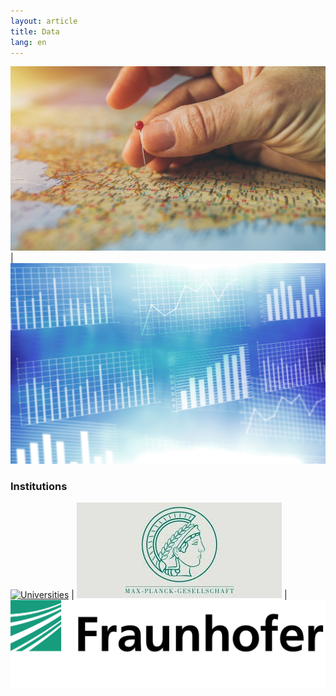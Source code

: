 ```yaml
---
layout: article
title: Data
lang: en
---
```


[![Visualization](assets/visualization.jpg)](visualization.html) | [![Statistics](assets/statistics.jpg)](basic_statistics.html)

### Institutions

[![Universities](assets/universities.svg)](universities.html) | [![Max-Planck](assets/mpg.jpeg)](mpis.html) | [![Fraunhofer](assets/fhg.svg)](fhis.html)
